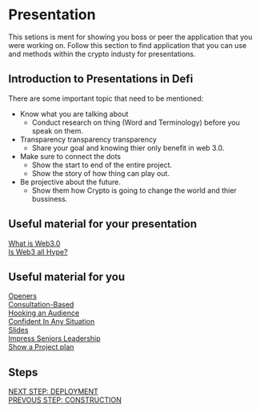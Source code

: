 # Presentation
This setions is ment for showing you boss or peer the application that you were working on. Follow this section to find application that you can use and methods within the crypto industy for presentations.

## Introduction to Presentations in Defi



There are some important topic that need to be mentioned: 
* Know what you are talking about
  - Conduct research on thing (Word and Terminology) before you speak on them.
* Transparency transparency transparency
  - Share your goal and knowing thier only benefit in web 3.0.
* Make sure to connect the dots
  - Show the start to end of the entire project. 
  - Show the story of how thing can play out.
* Be projective about the future.
  - Show them how Crypto is going to change the world and thier bussiness.


## Useful material for your presentation
[What is Web3.0](https://youtu.be/nHhAEkG1y2U)<br/>
[Is Web3 all Hype?](https://youtu.be/wHTcrmhskto)


## Useful material for you
[Openers](https://youtu.be/dEDcc0aCjaA)<br/>
[Consultation-Based](https://youtu.be/PgOD1j2DhNg)<br/>
[Hooking an Audience](https://youtu.be/k8GvTgWtR7o)<br/>
[Confident In Any Situation](https://youtu.be/KmOAznOQX-g)<br/>
[Slides](https://youtu.be/XA1o5rvy8r4)<br/>
[Impress Seniors Leadership](https://youtu.be/soZBrFglqtc)<br/>
[Show a Project plan](https://youtu.be/iSg_0tsqCkM)<br/>

## Steps
[NEXT STEP: DEPLOYMENT](https://github.com/SageJames/Web3-Hub/tree/main/Pipeline/Deployment)<br/>
[PREVOUS STEP: CONSTRUCTION](https://github.com/SageJames/Web3-Hub/tree/main/Pipeline/Construction)



